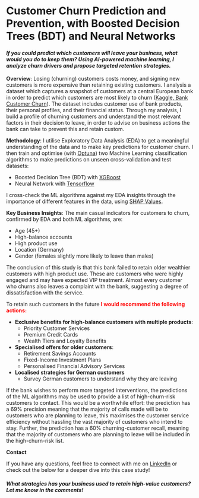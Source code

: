 # Customer Churn Prediction and Prevention, with Boosted Decision Trees (BDT) and Neural Networks

#### **_If you could predict which customers will leave your business, what would you do to keep them? Using AI-powered machine learning, I analyze churn drivers and propose targeted retention strategies._**



**Overview**: Losing (churning) customers costs money, and signing new customers is more expensive than retaining existing customers.  I analysis a dataset which captures a snapshot of customers at a central European bank in order to predict which customers are most likely to churn ([Kaggle, Bank Customer Churn](https://www.kaggle.com/datasets/radheshyamkollipara/bank-customer-churn/data)). The dataset includes customer use of bank products, their personal profiles, and their financial status. Through my analysis, I build a profile of churning customers and understand the most relevant factors in their decision to leave, in order to advise on business actions the bank can take to prevent this and retain custom.

**Methodology**: I utilise Exploratory Data Analysis (EDA) to get a meaningful understanding of the data and to make key predictions for customer churn.  I then train and optimise (with [Optuna](https://optuna.org/)) two Machine Learning classification algorithms to make predictions on unseen cross-validation and test datasets:
- Boosted Decision Tree (BDT) with [XGBoost](https://xgboost.readthedocs.io/en/stable/)
- Neural Network with [Tensorflow](https://www.tensorflow.org/)

I cross-check the ML algorithms against my EDA insights through the importance of different features in the data, using [SHAP Values](https://shap.readthedocs.io/en/latest/index.html).

**Key Business Insights**: The main casual indicators for customers to churn, confirmed by EDA and both ML algorithms, are:
- Age (45+)
- High-balance accounts
- High product use
- Location (Germany)
- Gender (females slightly more likely to leave than males)

The conclusion of this study is that this bank failed to retain older wealthier customers with high product use. These are customers who were highly engaged and may have expected VIP treatment. Almost every customer who churns also leaves a complaint with the bank, suggesting a degree of dissatisfaction with the service.

To retain such customers in the future <span style="color:red">**I would recommend the following actions:**</span>

- **Exclusive benefits for high-balance customers with multiple products**:
  - Priority Customer Services
  - Premium Credit Cards
  - Wealth Tiers and Loyalty Benefits
- **Specialised offers for older customers**:
  - Retirement Savings Accounts
  - Fixed-Income Investment Plans
  - Personalised Financial Advisory Services
- **Localised strategies for German customers**
  - Survey German customers to understand why they are leaving

If the bank wishes to perform more targeted interventions, the predictions of the ML algorithms may be used to provide a list of high-churn-risk customers to contact. This would be a worthwhile effort: the prediction has a 69% precision meaning that the majority of calls made will be to customers who are planning to leave, this maximises the customer service efficiency without hassling the vast majority of customers who intend to stay. Further, the prediction has a 60% churning-customer recall, meaning that the majority of customers who are planning to leave will be included in the high-churn-risk list.

**Contact**

If you have any questions, feel free to connect with me on [LinkedIn](https://www.linkedin.com/in/jacob-kempster-b75628114/) or check out the below for a deeper dive into this case study!

#### **_What strategies has your business used to retain high-value customers? Let me know in the comments!_**


